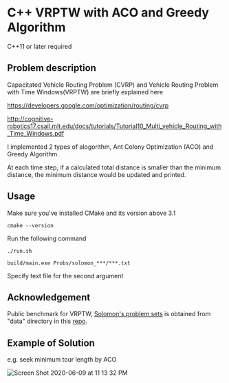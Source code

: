 # C++ VRPTW with ACO and Greedy Algorithm
C++11 or later required

## Problem description
Capacitated Vehicle Routing Problem (CVRP) and Vehicle Routing Problem with Time Windows(VRPTW) are briefly explained here  

https://developers.google.com/optimization/routing/cvrp  

http://cognitive-robotics17.csail.mit.edu/docs/tutorials/Tutorial10_Multi_vehicle_Routing_with_Time_Windows.pdf  

I implemented 2 types of alogorithm, Ant Colony Optimization (ACO) and Greedy Algorithm.
  
At each time step, if a calculated total distance is smaller than the minimum distance, the minimum distance would be updated and printed.
  
## Usage
Make sure you've installed CMake and its version above 3.1
  
```cmake --version```
  
Run the following command

```./run.sh```

```build/main.exe Probs/solomon_***/***.txt```

Specify text file for the second argument
  
## Acknowledgement
Public benchmark for VRPTW, [Solomon's problem sets](http://w.cba.neu.edu/~msolomon/problems.htm) is obtained from "data" directory in this [repo](https://github.com/DouYishun/vrp-espprc).

## Example of Solution
e.g. seek minimum tour length by ACO

![Screen Shot 2020-06-09 at 11 13 32 PM](https://user-images.githubusercontent.com/51239551/84159446-0a2a6680-aaa8-11ea-8249-51f29a33ae3c.png)
